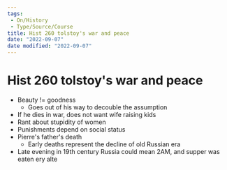 ```yaml
---
tags:
 - On/History
 - Type/Source/Course
title: Hist 260 tolstoy's war and peace
date: "2022-09-07"
date modified: "2022-09-07"
---
```


# Hist 260 tolstoy's war and peace
- Beauty != goodness
	- Goes out of his way to decouble the assumption
- If he dies in war, does not want wife raising kids
- Rant about stupidity of women
- Punishments depend on social status
- Pierre's father's death
	- Early deaths represent the decline of old Russian era
- Late evening in 19th century Russia could mean 2AM, and supper was eaten ery alte